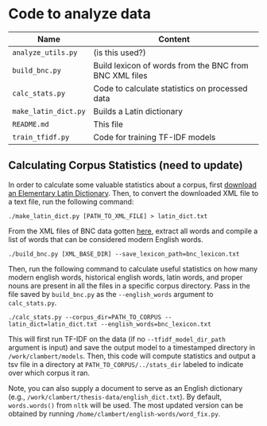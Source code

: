 # Code to analyze data

Name | Content
-------|-------
`analyze_utils.py` | (is this used?)
`build_bnc.py` | Build lexicon of words from the BNC from BNC XML files
`calc_stats.py` | Code to calculate statistics on processed data
`make_latin_dict.py` | Builds a Latin dictionary
`README.md` | This file
`train_tfidf.py` | Code for training TF-IDF models

## Calculating Corpus Statistics (need to update)

In order to calculate some valuable statistics about a corpus, first [download an Elementary Latin Dictionary](http://www.perseus.tufts.edu/hopper/dltext?doc=Perseus%3Atext%3A1999.04.0060). Then, to convert the downloaded XML file to a text file, run the following command:

```
./make_latin_dict.py [PATH_TO_XML_FILE] > latin_dict.txt

```

From the XML files of BNC data gotten [here](https://ota.bodleian.ox.ac.uk/repository/xmlui/handle/20.500.12024/2554#), extract all words and compile a list of words that can be considered modern English words.

```
./build_bnc.py [XML_BASE_DIR] --save_lexicon_path=bnc_lexicon.txt
```

Then, run the following command to calculate useful statistics on how many modern english words, historical english words, latin words, and proper nouns are present in all the files in a specific corpus directory. Pass in the file saved by `build_bnc.py` as the `--english_words` argument to `calc_stats.py`.

```
./calc_stats.py --corpus_dir=PATH_TO_CORPUS --latin_dict=latin_dict.txt --english_words=bnc_lexicon.txt

```

This will first run TF-IDF on the data (if no `--tfidf_model_dir_path` argument is input) and save the output model to a timestamped directory in `/work/clambert/models`. Then, this code will compute statistics and output a tsv file in a directory at `PATH_TO_CORPUS/../stats_dir` labeled to indicate over which corpus it ran.

Note, you can also supply a document to serve as an English dictionary (e.g., `/work/clambert/thesis-data/english_dict.txt`). By default, `words.words()` from `nltk` will be used. The most updated version can be obtained by running `/home/clambert/english-words/word_fix.py`.
